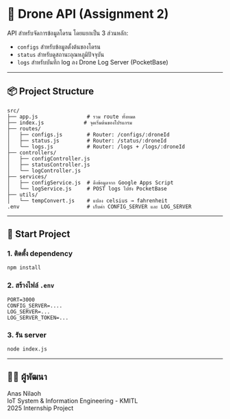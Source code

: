 # 🚁 Drone API (Assignment 2)

API สำหรับจัดการข้อมูลโดรน โดยแยกเป็น 3 ส่วนหลัก:  
- `configs` สำหรับข้อมูลตั้งต้นของโดรน
- `status` สำหรับดูสถานะอุณหภูมิปัจจุบัน
- `logs` สำหรับบันทึก log ลง Drone Log Server (PocketBase)

---

## 📦 Project Structure

```
src/
├── app.js                # รวม route ทั้งหมด
├── index.js             # จุดเริ่มต้นของโปรแกรม
├── routes/
│   ├── configs.js        # Router: /configs/:droneId
│   ├── status.js         # Router: /status/:droneId
│   └── logs.js           # Router: /logs + /logs/:droneId
├── controllers/
│   ├── configController.js
│   ├── statusController.js
│   └── logController.js
├── services/
│   ├── configService.js  # ดึงข้อมูลจาก Google Apps Script
│   └── logService.js     # POST logs ไปยัง PocketBase
├── utils/
│   └── tempConvert.js    # แปลง celsius → fahrenheit
.env                      # เก็บค่า CONFIG_SERVER และ LOG_SERVER
```

---

## 🚀 Start Project

### 1. ติดตั้ง dependency

```bash
npm install
```

### 2. สร้างไฟล์ `.env`

```env
PORT=3000
CONFIG_SERVER=....
LOG_SERVER=...
LOG_SERVER_TOKEN=...
```

### 3. รัน server

```bash
node index.js
```

---

## 👨‍💻 ผู้พัฒนา

Anas Nilaoh  
IoT System & Information Engineering - KMITL  
2025 Internship Project